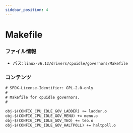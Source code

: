 ```yaml
---
sidebar_position: 4
---
```

# Makefile

### ファイル情報

- パス: `linux-v6.12/drivers/cpuidle/governors/Makefile`

### コンテンツ

```txt
# SPDX-License-Identifier: GPL-2.0-only
#
# Makefile for cpuidle governors.
#

obj-$(CONFIG_CPU_IDLE_GOV_LADDER) += ladder.o
obj-$(CONFIG_CPU_IDLE_GOV_MENU) += menu.o
obj-$(CONFIG_CPU_IDLE_GOV_TEO) += teo.o
obj-$(CONFIG_CPU_IDLE_GOV_HALTPOLL) += haltpoll.o

```
